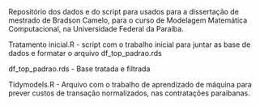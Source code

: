 Repositório dos dados e do script para usados para a dissertação de mestrado de Bradson Camelo, para o curso de Modelagem Matemática Computacional, na Universidade Federal da Paraíba.

Tratamento inicial.R - script com o trabalho inicial para juntar as base de dados e formatar o arquivo df_top_padrao.rds

df_top_padrao.rds - Base tratada e filtrada

Tidymodels.R - Arquivo com o trabalho de aprendizado de máquina para prever custos de transação normalizados, nas contratações paraibanas.
